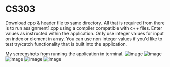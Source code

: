 # CS303

Download cpp & header file to same directory. All that is required from there is to run assignment1.cpp using a compiler compatible with c++ files. Enter values as instructed within the application.
Only use integer values for input on index or element in array. You can use non integer values if you'd like to test try/catch functionality that is built into the application.

My screenshots from running the application in terminal.
![image](https://user-images.githubusercontent.com/90564980/218651361-85f2ae27-7e03-4ac3-a5e1-165cc225d9a0.png)
![image](https://user-images.githubusercontent.com/90564980/218651378-d3b12be6-6ecd-49e5-be20-dc2abe7c9209.png)
![image](https://user-images.githubusercontent.com/90564980/218651383-f44b2be1-09f7-4190-b81a-56a2ebcc5f59.png)
![image](https://user-images.githubusercontent.com/90564980/218651394-42ceb89f-e78d-4c0a-8c0d-4b47c0722c12.png)
![image](https://user-images.githubusercontent.com/90564980/218651402-49fa4a54-87cb-4ecc-ae0c-d5b0155c007d.png)
